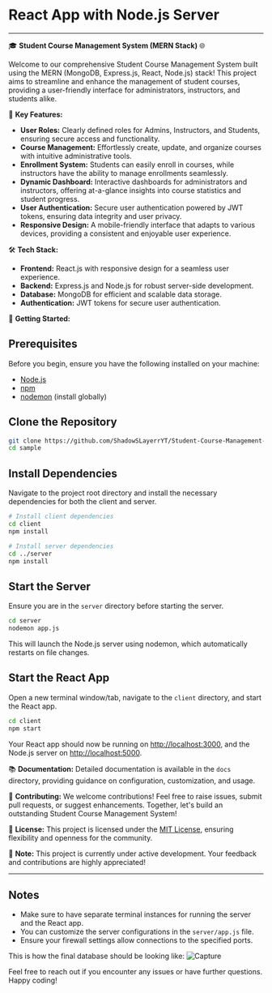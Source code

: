 # React App with Node.js Server 

---

🎓 **Student Course Management System (MERN Stack)** 🌐

Welcome to our comprehensive Student Course Management System built using the MERN (MongoDB, Express.js, React, Node.js) stack! This project aims to streamline and enhance the management of student courses, providing a user-friendly interface for administrators, instructors, and students alike.

🚀 **Key Features:**
- **User Roles:** Clearly defined roles for Admins, Instructors, and Students, ensuring secure access and functionality.
- **Course Management:** Effortlessly create, update, and organize courses with intuitive administrative tools.
- **Enrollment System:** Students can easily enroll in courses, while instructors have the ability to manage enrollments seamlessly.
- **Dynamic Dashboard:** Interactive dashboards for administrators and instructors, offering at-a-glance insights into course statistics and student progress.
- **User Authentication:** Secure user authentication powered by JWT tokens, ensuring data integrity and user privacy.
- **Responsive Design:** A mobile-friendly interface that adapts to various devices, providing a consistent and enjoyable user experience.

🛠️ **Tech Stack:**
- **Frontend:** React.js with responsive design for a seamless user experience.
- **Backend:** Express.js and Node.js for robust server-side development.
- **Database:** MongoDB for efficient and scalable data storage.
- **Authentication:** JWT tokens for secure user authentication.

🔗 **Getting Started:**

## Prerequisites

Before you begin, ensure you have the following installed on your machine:

- [Node.js](https://nodejs.org/)
- [npm](https://www.npmjs.com/)
- [nodemon](https://nodemon.io/) (install globally)

## Clone the Repository

```bash
git clone https://github.com/ShadowSLayerrYT/Student-Course-Management-System.git
cd sample
```

## Install Dependencies

Navigate to the project root directory and install the necessary dependencies for both the client and server.

```bash
# Install client dependencies
cd client
npm install

# Install server dependencies
cd ../server
npm install
```

## Start the Server

Ensure you are in the `server` directory before starting the server.

```cmd
cd server
nodemon app.js
```

This will launch the Node.js server using nodemon, which automatically restarts on file changes.

## Start the React App

Open a new terminal window/tab, navigate to the `client` directory, and start the React app.

```cmd
cd client
npm start
```

Your React app should now be running on [http://localhost:3000](http://localhost:3000), and the Node.js server on [http://localhost:5000](http://localhost:5000).


📚 **Documentation:**
Detailed documentation is available in the `docs` directory, providing guidance on configuration, customization, and usage.

🤝 **Contributing:**
We welcome contributions! Feel free to raise issues, submit pull requests, or suggest enhancements. Together, let's build an outstanding Student Course Management System!

🌟 **License:**
This project is licensed under the [MIT License](LICENSE), ensuring flexibility and openness for the community.

🚧 **Note:**
This project is currently under active development. Your feedback and contributions are highly appreciated!


---

## Notes

- Make sure to have separate terminal instances for running the server and the React app.
- You can customize the server configurations in the `server/app.js` file.
- Ensure your firewall settings allow connections to the specified ports.

This is how the final database should be looking like: ![Capture](https://github.com/ShadowSLayerrYT/Student-Course-Management-System/assets/156091266/a460eba3-bb7a-4d47-8e3f-c53a0b4e8a01)


Feel free to reach out if you encounter any issues or have further questions. Happy coding!



